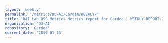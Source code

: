 ```yaml
---
layout: 'weekly'
permalink: '/metrics/D3-AI/Cardea/WEEKLY/'
title: 'DAI Lab OSS Metrics Metrics report for Cardea | WEEKLY-REPORT-2019-01-13'
organization: 'D3-AI'
repository: 'Cardea'
current_date: '2019-01-13'
---
```

